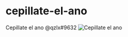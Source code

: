 # cepillate-el-ano #
Cepillate el ano
@qzlx#9632
![Cepillate el ano](https://avatars.githubusercontent.com/u/61841575?s=96&v=4)
